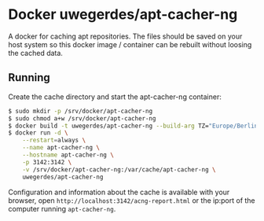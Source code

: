 # Docker uwegerdes/apt-cacher-ng

A docker for caching apt repositories. The files should be saved on your host system so this docker image / container can be rebuilt without loosing the cached data.

## Running

Create the cache directory and start the apt-cacher-ng container:

```bash
$ sudo mkdir -p /srv/docker/apt-cacher-ng
$ sudo chmod a+w /srv/docker/apt-cacher-ng
$ docker build -t uwegerdes/apt-cacher-ng --build-arg TZ="Europe/Berlin" .
$ docker run -d \
	--restart=always \
	--name apt-cacher-ng \
	--hostname apt-cacher-ng \
	-p 3142:3142 \
	-v /srv/docker/apt-cacher-ng:/var/cache/apt-cacher-ng \
	uwegerdes/apt-cacher-ng
```

Configuration and information about the cache is available with your browser, open `http://localhost:3142/acng-report.html` or the ip:port of the computer running `apt-cacher-ng`.
